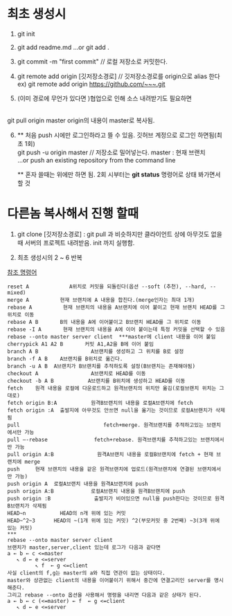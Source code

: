 # 최초 생성시

1. git init

2. git add readme.md   …or  git add .

3. git commit -m "first commit"  // 로컬 저장소로 커밋한다.

4. git remote add origin  [깃저장소경로]   //  깃저장소경로를 origin으로 alias 한다 
ex) git remote add origin https://github.com/~~~.git

5. (이미 경로에 무언가 있다면 )협업으로 인해 소스 내려받기도 필요하면
<br/>
git pull origin master  origin의 내용이 master로 복사됨. 


6. ** 처음 push 시에만 로그인하라고 뜰 수 있음.  깃허브 계정으로 로그인 하면됨(최초 1회)  <br/>
git push -u origin master             // 저장소로 밀어넣는다.  master : 현재 브랜치  <br/>
…or push an existing repository from the command line   

    ** 혼자 쓸때는 위에만 하면 됨.
2회 시부터는 **git status** 명령어로 상태 봐가면서 할 것

# 다른놈 복사해서 진행 할때
1. git clone [깃저장소경로]  :  git pull 과 비슷하지만 클라이언트 상에 아무것도 없을 때 서버의 프로젝트 내려받음.  init 까지 실행함.

2. 최초 생성시의 2 ~ 6 반복


[참조 명령어](https://blog.naver.com/rnwkrud94/221242876100)
```
reset A             A위치로 커밋을 되돌린다(옵션 --soft (추천), --hard, --mixed)
merge A          현재 브랜치에 A 내용을 합친다.(merge인자는 최대 1개)
rebase A          현재 브랜치의 내용을 A브랜치에 이어 붙이고 현재 브랜치 HEAD를 그 위치로 이동
rebase A B       B의 내용을 A에 이어붙이고 B브랜치 HEAD를 그 위치로 이동
rebase -I A       현재 브랜치의 내용을 A에 이어 붙이는데 특정 커밋을 선택할 수 있음
rebase --onto master server client  ***master에 client 내용을 이어 붙임
cherrypick A1 A2 B       커밋 A1,A2을 B에 이어 붙임
branch A B                 A브랜치를 생성하고 그 위치를 B로 설정
branch -f A B    A브랜치를 B위치로 옮긴다.
branch -u A B  A브랜치가 B브랜치를 추적하도록 설정(B브랜치는 존재해야됨)
checkout A                 A브랜치로 HEAD를 이동
checkout -b A B           A브랜치를 B위치에 생성하고 HEAD를 이동
fetch    원격 내용을 로컬에 다운로드하고 원격브랜치의 위치만 옮김(로컬브랜치 위치는 그대로) 
fetch origin B:A           원격B브랜치의 내용을 로컬A브랜치에 fetch
fetch origin :A  출발지에 아무것도 안쓰면 null을 옮기는 것이므로 로컬A브랜치가 삭제됨
pull                           fetch+merge. 원격브랜치를 추적하고있는 브랜치에서만 가능
pull –-rebase               fetch+rebase. 원격브랜치를 추척하고있는 브랜치에서만 가능
pull origin A:B              원격A브랜치 내용을 로컬B브랜치에 fetch + 현재 브랜치에 merge
push     현재 브랜치의 내용을 같은 원격브랜치에 업로드(원격브랜치에 연결된 브랜치에서만 가능)
push origin A  로컬A브랜치 내용을 원격A브랜치에 push
push origin A:B            로컬A브랜치 내용을 원격B브랜치에 push
push origin :B              출발지가 비어있으면 null을 push한다는 것이므로 원격B브랜치가 삭제됨
HEAD~n           HEAD의 n개 위에 있는 커밋
HEAD~^2~3      HEAD의 ~(1개 위에 있는 커밋) ^2(부모커밋 중 2번째) ~3(3개 위에 있는 커밋)
***
rebase --onto master server client
브랜치가 master,server,client 있는데 로그가 다음과 같다면
a ← b ← c <=master
   ↖ d ← e <=server
         ↖ f  ← g <=client
사실 client의 f,g는 master의 a와 직접 연관이 없는 상태이다.
master와 상관없는 client의 내용을 이어붙이기 위해서 중간에 연결고리인 server를 명시해준다.
그리고 rebase --onto 옵션을 사용해서 명령을 내리면 다음과 같은 상태가 된다.
a ← b ← c (<=master) ← f  ← g <=client
   ↖ d ← e <=server
```